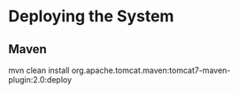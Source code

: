 Deploying the System
==================

Maven 
-------

mvn clean install  org.apache.tomcat.maven:tomcat7-maven-plugin:2.0:deploy
